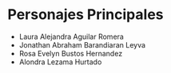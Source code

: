 <h1>Personajes Principales</h1>

<ul>
    <li>Laura Alejandra Aguilar Romera</li>
    <li>Jonathan Abraham Barandiaran Leyva</li>
    <li>Rosa Evelyn Bustos Hernandez</li>
    <li>Alondra Lezama Hurtado</li>
</ul>